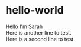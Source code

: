 # hello-world

Hello I'm Sarah<br>
Here is another line to test.<br>
Here is a second line to test.
